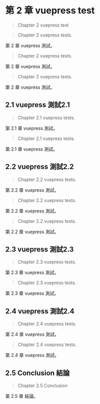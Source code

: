 # 第 2 章 vuepress test

> Chapter 2 vuepress test

> Chapter 2  vuepress tests.

第 2 章  vuepress 測試。

> Chapter 2  vuepress tests.

第 2 章  vuepress 測試。

> Chapter 2  vuepress tests.

第 2 章  vuepress 測試。

## 2.1 vuepress 測試2.1

> Chapter 2.1  vuepress tests.

第 2.1 章  vuepress 測試。

> Chapter 2.1  vuepress tests.

第 2.1 章  vuepress 測試。


## 2.2 vuepress 測試2.2

> Chapter 2.2  vuepress tests.

第 2.2 章  vuepress 測試。
> Chapter 2.2  vuepress tests.

第 2.2 章  vuepress 測試。

> Chapter 2.2  vuepress tests.

第 2.2 章  vuepress 測試。

## 2.3 vuepress 測試2.3

> Chapter 2.3  vuepress tests.

第 2.3 章  vuepress 測試。

> Chapter 2.3 vuepress tests.

第 2.3 章  vuepress 測試。

## 2.4 vuepress 測試2.4

> Chapter 2.4 vuepress tests.

第 2.4 章  vuepress 測試。

> Chapter 2.4 vuepress tests.

第 2.4 章  vuepress 測試。

## 2.5 Conclusion 結論

> Chapter 2.5 Conclusion

第 2.5 章  結論。